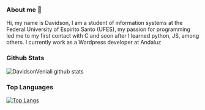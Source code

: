 ### About me 👋

 Hi, my name is Davidson, I am a student of information systems at the Federal University of Espirito Santo (UFES), my passion for programming led me to my first contact with C and soon after I learned python, JS, among others. I currently work as a Wordpress developer at Andaluz
 
### Github Stats
![DavidsonVeniali github stats](https://github-readme-stats.vercel.app/api?username=DavidsonVeniali&show_icons=true&theme=radical)

### Top Languages
[![Top Langs](https://github-readme-stats.vercel.app/api/top-langs/?username=DavidsonVeniali)](https://github.com/DavidsonVeniali/github-readme-stats&show_icons=true&theme=radical)
<!--
**DavidsonVeniali/DavidsonVeniali** is a ✨ _special_ ✨ repository because its `README.md` (this file) appears on your GitHub profile.

Here are some ideas to get you started:

- 🔭 I’m currently working on ...
- 🌱 I’m currently learning ...
- 👯 I’m looking to collaborate on ...
- 🤔 I’m looking for help with ...
- 💬 Ask me about ...
- 📫 How to reach me: ...
- 😄 Pronouns: ...
- ⚡ Fun fact: ...
-->
